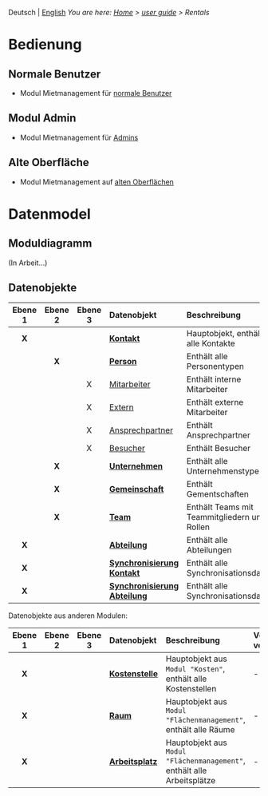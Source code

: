 <!-- TITLE: Mietmanagement -->
<!-- SUBTITLE: Mobul für Bearbeitung von Mietflächen, Mietverträge, Exposes etc. -->

Deutsch | [English](/en/modules/rentals)
*You are here: [Home](/home) > [user guide](/de/user-guide) > Rentals*

# Bedienung
## Normale Benutzer
* Modul Mietmanagement für [normale Benutzer](/de/modules/rentals/user)
## Modul Admin 
* Modul Mietmanagement für [Admins](de/modules/rentals/admin)
## Alte Oberfläche
* Modul Mietmanagement auf [alten Oberflächen](rentals/qooxdoo)

# Datenmodel
## Moduldiagramm
(In Arbeit...)
## Datenobjekte
| Ebene 1 | Ebene 2 | Ebene 3 | Datenobjekt                                                                                                                      | Beschreibung                                                           | Verebung von      | Code                                                   | Tabelle                              |
|:---------:|:---------:|:---------:|:-----------------------------------------------------------------------------------------------|:-------------------------------------------------------|:--------------------|:-----------------------------------------|:-----------------------------|
| **X**     |              |               | [**Kontakt**](/de/modules/datamodel/contacts/contact)                                              |  Hauptobjekt, enthält alle Kontakte                         | -                            | contacts.contact                                 | VISIONR.pv_cnt_contact   |
|               | **X**    |               | [**Person**](/de/modules/datamodel/contacts/person)                                                 |   Enthält alle Personentypen                                    | Kontakte.Kontakt  | contacts.person                                  | -                                        |
|               |              | X            | [Mitarbeiter](/de/modules/datamodel/contacts/employee)                                             |   Enthält interne Mitarbeiter                                    | Kontakte.Person    | contacts.person                                  | -                                        |
|               |              | X            | [Extern](/de/modules/datamodel/contacts/employee-external)                                       |   Enthält externe Mitarbeiter                                   | Kontakte.Person    | contacts.employee_external               | -                                        |
|               |              | X            | [Ansprechpartner](/de/modules/datamodel/contacts/contact-person)                            |   Enthält Ansprechpartner                                       | Kontakte.Person    | contacts.contact_person                     | -                                        |
|               |              | X            | [Besucher](/de/modules/datamodel/contacts/visitor)                                                       |   Enthält Besucher                                                   | Kontakte.Person    | contacts.visitor                                    | -                                        |
|               | **X**    |               | [**Unternehmen**](/de/modules/datamodel/contacts/company)                                  |    Enthält alle Unternehmenstypen                          | Kontakte.Kontakt  | contacts.company                               | -                                        |
|               | **X**    |               | [**Gemeinschaft**](/de/modules/datamodel/contacts/community)                               |    Enthält Gementschaften                                       | Kontakte.Kontakt  | contacts.community                            | -                                        |
|               | **X**    |               | [**Team**](/de/modules/datamodel/contacts/team-contact)                                          |    Enthält Teams mit Teammitgliedern und Rollen   | Kontakte.Kontakt  | contacts.person                                   | -                                        |
| **X**     |              |               | [**Abteilung**](/de/modules/datamodel/contacts/department)                                     |  Enthält alle Abteilungen                                         | -                            | contacts.department                           | VISIONR.pv_cnt_dep         |
| **X**     |              |               | [**Synchronisierung Kontakt**](/de/modules/datamodel/contacts/synchronization_contact)   |  Enthält alle Synchronisationsdaten           | -                            | contacts.synchronization_contact        | VISIONR.pv_cnt_synccon  |
| **X**     |              |               | [**Synchronisierung Abteilung**](/de/modules/datamodel/contacts/synchronization_department)   |  Enthält alle Synchronisationsdaten | -                            | contacts.synchronization_department | VISIONR.pv_cnt_syncdep |

Datenobjekte aus anderen Modulen:

| Ebene 1 | Ebene 2 | Ebene 3 | Datenobjekt                                                                                         | Beschreibung                                                                                                | Verebung von      | Code                                        | Tabelle                              |
|:---------:|:---------:|:---------:|:----------------------------------------------------------------------|:--------------------------------------------------------------------------------------|:--------------------|:---------------------------------|:----------------------------|
| **X**     |              |               | [**Kostenstelle**](/de/modules/datamodel/costs/cost-center)  |  Hauptobjekt aus `Modul "Kosten"`, enthält alle Kostenstellen                       | -                           | costs.cost_center                     | VISIONR.pv_cnt_contact  |
| **X**     |              |               | [**Raum**](/de/modules/datamodel/spaces/space)                    |  Hauptobjekt aus `Modul "Flächenmanagement"`, enthält alle Räume           | -                          | spaces.space                            | VISIONR.pv_spc_spc        |
| **X**     |              |               | [**Arbeitsplatz**](/de/modules/datamodel/spaces/workplace)  |  Hauptobjekt aus `Modul "Flächenmanagement"`, enthält alle Arbeitsplätze | -                          | spaces.workplace                     |  VISIONR.pv_spc_wplc     |
